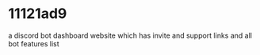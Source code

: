 # 11121ad9
a discord bot dashboard website which has invite and support links and all bot features list
